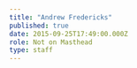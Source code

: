 ```yaml
---
title: "Andrew Fredericks"
published: true
date: 2015-09-25T17:49:00.000Z
role: Not on Masthead
type: staff
---
```

